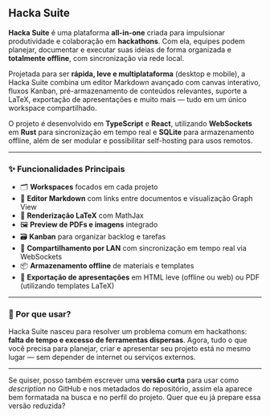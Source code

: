 ## Hacka Suite

**Hacka Suite** é uma plataforma **all-in-one** criada para impulsionar produtividade e colaboração em **hackathons**.
Com ela, equipes podem planejar, documentar e executar suas ideias de forma organizada e **totalmente offline**, com sincronização via rede local.

Projetada para ser **rápida, leve e multiplataforma** (desktop e mobile), a Hacka Suite combina um editor Markdown avançado com canvas interativo, fluxos Kanban, pré-armazenamento de conteúdos relevantes, suporte a LaTeX, exportação de apresentações e muito mais — tudo em um único workspace compartilhado.

O projeto é desenvolvido em **TypeScript** e **React**, utilizando **WebSockets** em **Rust** para sincronização em tempo real e **SQLite** para armazenamento offline, além de ser modular e possibilitar self-hosting para usos remotos.

---

### ✨ Funcionalidades Principais

* 🗂 **Workspaces** focados em cada projeto
* 📝 **Editor Markdown** com links entre documentos e visualização Graph View
* 🧮 **Renderização LaTeX** com MathJax
* 🖼 **Preview de PDFs e imagens** integrado
* 🗃 **Kanban** para organizar backlog e tarefas
* 🔗 **Compartilhamento por LAN** com sincronização em tempo real via WebSockets
* 📦 **Armazenamento offline** de materiais e templates
* 🎤 **Exportação de apresentações** em HTML leve (offline ou web) ou PDF (utilizando templates LaTeX)

---

### 🚀 Por que usar?

Hacka Suite nasceu para resolver um problema comum em hackathons: **falta de tempo e excesso de ferramentas dispersas**.
Agora, tudo o que você precisa para planejar, criar e apresentar seu projeto está no mesmo lugar — sem depender de internet ou serviços externos.

---

Se quiser, posso também escrever uma **versão curta** para usar como *description* no GitHub e nos metadados do repositório, assim ela aparece bem formatada na busca e no perfil do projeto. Quer que eu já prepare essa versão reduzida?

